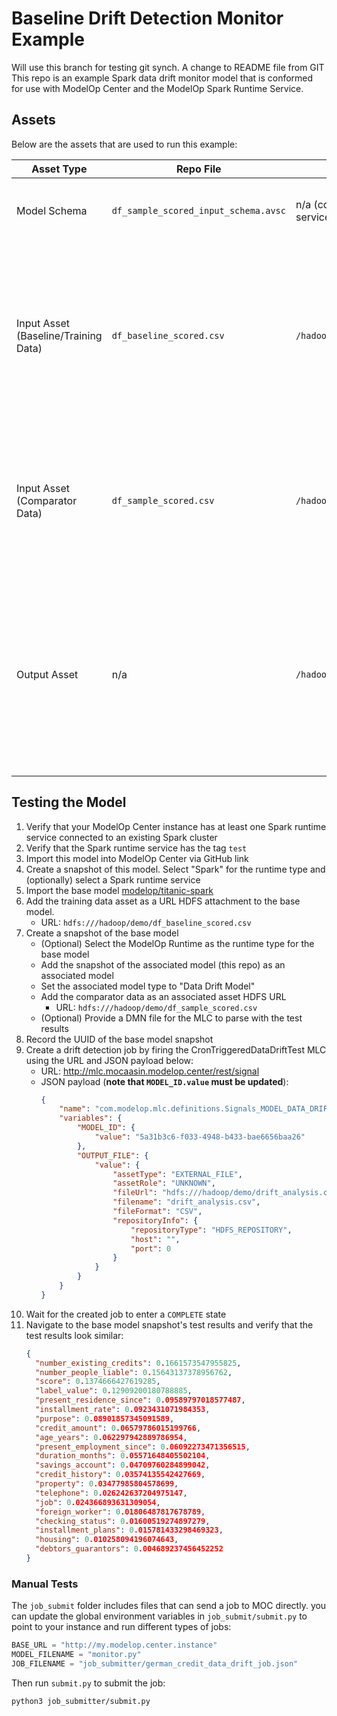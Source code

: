 # Baseline Drift Detection Monitor Example

Will use this branch for testing git synch.
A change to README file from GIT
This repo is an example Spark data drift monitor model that is conformed for use with ModelOp Center and the ModelOp Spark Runtime Service.

## Assets

Below are the assets that are used to run this example:

| Asset Type | Repo File | HDFS Path | Description |
| --- | --- | --- | --- |
| Model Schema | `df_sample_scored_input_schema.avsc` | n/a (copied via Spark runtime service) | Input schema for the model. Copied from the base model input schema. |
| Input Asset (Baseline/Training Data) | `df_baseline_scored.csv` | `/hadoop/demo/df_baseline_scored.csv` | An attachment on the base model snapshot. Input file for the model `metrics()` function. The HDFS path can vary based on the `external_inputs` param of the `metrics()` function  |
| Input Asset (Comparator Data) | `df_sample_scored.csv` | `/hadoop/demo/df_sample_scored.csv` | An associated asset. Input file for the model `metrics()` function. The HDFS path can vary based on the `external_inputs` param of the `metrics()` function  |
| Output Asset | n/a | `/hadoop/demo/drift_analysis.csv` | Output from the model `metrics()` function that the MLC consumes to display on the ModelOp Center UI. The HDFS path can vary based on the `OUTPUT_FILE` `fileUrl` that is passed to the MLC when fired by API. |

## Testing the Model

1. Verify that your ModelOp Center instance has at least one Spark runtime service connected to an existing Spark cluster
2. Verify that the Spark runtime service has the tag `test`
3. Import this model into ModelOp Center via GitHub link
4. Create a snapshot of this model. Select "Spark" for the runtime type and (optionally) select a Spark runtime service
5. Import the base model [modelop/titanic-spark](https://github.com/modelop/titanic-spark.git)
6. Add the training data asset as a URL HDFS attachment to the base model.
    - URL: `hdfs:///hadoop/demo/df_baseline_scored.csv`
7. Create a snapshot of the base model
   - (Optional) Select the ModelOp Runtime as the runtime type for the base model
   - Add the snapshot of the associated model (this repo) as an associated model
   - Set the associated model type to "Data Drift Model"
   - Add the comparator data as an associated asset HDFS URL
       - URL: `hdfs:///hadoop/demo/df_sample_scored.csv`
   - (Optional) Provide a DMN file for the MLC to parse with the test results
8. Record the UUID of the base model snapshot
9. Create a drift detection job by firing the CronTriggeredDataDriftTest MLC using the URL and JSON payload below:
    - URL: http://mlc.mocaasin.modelop.center/rest/signal
    - JSON payload (**note that `MODEL_ID.value` must be updated**):
      ```json
      {
          "name": "com.modelop.mlc.definitions.Signals_MODEL_DATA_DRIFT_TEST",
          "variables": {
              "MODEL_ID": {
                  "value": "5a31b3c6-f033-4948-b433-bae6656baa26"
              },
              "OUTPUT_FILE": {
                  "value": {
                      "assetType": "EXTERNAL_FILE",
                      "assetRole": "UNKNOWN",
                      "fileUrl": "hdfs:///hadoop/demo/drift_analysis.csv",
                      "filename": "drift_analysis.csv",
                      "fileFormat": "CSV",
                      "repositoryInfo": {
                          "repositoryType": "HDFS_REPOSITORY",
                          "host": "",
                          "port": 0
                      }
                  }
              }
          }
      }
      ```
10. Wait for the created job to enter a `COMPLETE` state
11. Navigate to the base model snapshot's test results and verify that the test results look similar:
    ```json
    {
      "number_existing_credits": 0.1661573547955825,
      "number_people_liable": 0.15643137378956762,
      "score": 0.1374666427619285,
      "label_value": 0.12909200180788885,
      "present_residence_since": 0.09589797018577487,
      "installment_rate": 0.0923431071984353,
      "purpose": 0.08901857345091589,
      "credit_amount": 0.06579786015199766,
      "age_years": 0.062297942889786954,
      "present_employment_since": 0.06092273471356515,
      "duration_months": 0.05571648405502104,
      "savings_account": 0.04709760284899042,
      "credit_history": 0.03574135542427669,
      "property": 0.03477985804578699,
      "telephone": 0.026242637204975147,
      "job": 0.024366893631309054,
      "foreign_worker": 0.01806487817678789,
      "checking_status": 0.01600519274897279,
      "installment_plans": 0.015781433298469323,
      "housing": 0.010258094196074643,
      "debtors_guarantors": 0.004689237456452252
    }
    ```

### Manual Tests

The `job_submit` folder includes files that can send a job to MOC directly. you can update the global environment variables in `job_submit/submit.py` to point to your instance and run different types of jobs:

```python
BASE_URL = "http://my.modelop.center.instance"
MODEL_FILENAME = "monitor.py"
JOB_FILENAME = "job_submitter/german_credit_data_drift_job.json"
```

Then run `submit.py` to submit the job:

```
python3 job_submitter/submit.py
```
